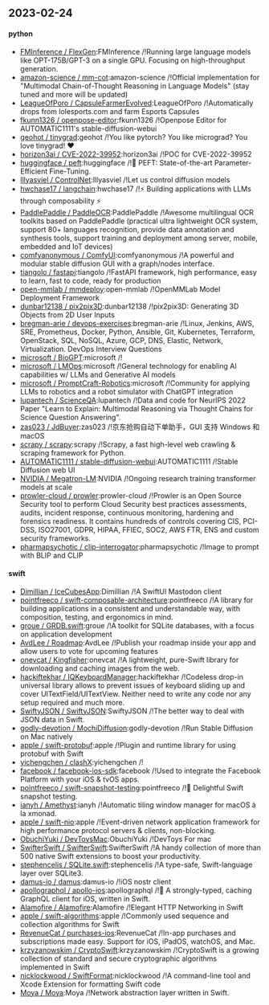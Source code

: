## 2023-02-24

#### python
* [FMInference / FlexGen](https://github.com/FMInference/FlexGen):FMInference /!Running large language models like OPT-175B/GPT-3 on a single GPU. Focusing on high-throughput generation.
* [amazon-science / mm-cot](https://github.com/amazon-science/mm-cot):amazon-science /!Official implementation for "Multimodal Chain-of-Thought Reasoning in Language Models" (stay tuned and more will be updated)
* [LeagueOfPoro / CapsuleFarmerEvolved](https://github.com/LeagueOfPoro/CapsuleFarmerEvolved):LeagueOfPoro /!Automatically drops from lolesports.com and farm Esports Capsules
* [fkunn1326 / openpose-editor](https://github.com/fkunn1326/openpose-editor):fkunn1326 /!Openpose Editor for AUTOMATIC1111's stable-diffusion-webui
* [geohot / tinygrad](https://github.com/geohot/tinygrad):geohot /!You like pytorch? You like micrograd? You love tinygrad!
❤️
* [horizon3ai / CVE-2022-39952](https://github.com/horizon3ai/CVE-2022-39952):horizon3ai /!POC for CVE-2022-39952
* [huggingface / peft](https://github.com/huggingface/peft):huggingface /!🤗
PEFT: State-of-the-art Parameter-Efficient Fine-Tuning.
* [lllyasviel / ControlNet](https://github.com/lllyasviel/ControlNet):lllyasviel /!Let us control diffusion models
* [hwchase17 / langchain](https://github.com/hwchase17/langchain):hwchase17 /!⚡
Building applications with LLMs through composability
⚡
* [PaddlePaddle / PaddleOCR](https://github.com/PaddlePaddle/PaddleOCR):PaddlePaddle /!Awesome multilingual OCR toolkits based on PaddlePaddle (practical ultra lightweight OCR system, support 80+ languages recognition, provide data annotation and synthesis tools, support training and deployment among server, mobile, embedded and IoT devices)
* [comfyanonymous / ComfyUI](https://github.com/comfyanonymous/ComfyUI):comfyanonymous /!A powerful and modular stable diffusion GUI with a graph/nodes interface.
* [tiangolo / fastapi](https://github.com/tiangolo/fastapi):tiangolo /!FastAPI framework, high performance, easy to learn, fast to code, ready for production
* [open-mmlab / mmdeploy](https://github.com/open-mmlab/mmdeploy):open-mmlab /!OpenMMLab Model Deployment Framework
* [dunbar12138 / pix2pix3D](https://github.com/dunbar12138/pix2pix3D):dunbar12138 /!pix2pix3D: Generating 3D Objects from 2D User Inputs
* [bregman-arie / devops-exercises](https://github.com/bregman-arie/devops-exercises):bregman-arie /!Linux, Jenkins, AWS, SRE, Prometheus, Docker, Python, Ansible, Git, Kubernetes, Terraform, OpenStack, SQL, NoSQL, Azure, GCP, DNS, Elastic, Network, Virtualization. DevOps Interview Questions
* [microsoft / BioGPT](https://github.com/microsoft/BioGPT):microsoft /!
* [microsoft / LMOps](https://github.com/microsoft/LMOps):microsoft /!General technology for enabling AI capabilities w/ LLMs and Generative AI models
* [microsoft / PromptCraft-Robotics](https://github.com/microsoft/PromptCraft-Robotics):microsoft /!Community for applying LLMs to robotics and a robot simulator with ChatGPT integration
* [lupantech / ScienceQA](https://github.com/lupantech/ScienceQA):lupantech /!Data and code for NeurIPS 2022 Paper "Learn to Explain: Multimodal Reasoning via Thought Chains for Science Question Answering".
* [zas023 / JdBuyer](https://github.com/zas023/JdBuyer):zas023 /!京东抢购自动下单助手，GUI 支持 Windows 和 macOS
* [scrapy / scrapy](https://github.com/scrapy/scrapy):scrapy /!Scrapy, a fast high-level web crawling & scraping framework for Python.
* [AUTOMATIC1111 / stable-diffusion-webui](https://github.com/AUTOMATIC1111/stable-diffusion-webui):AUTOMATIC1111 /!Stable Diffusion web UI
* [NVIDIA / Megatron-LM](https://github.com/NVIDIA/Megatron-LM):NVIDIA /!Ongoing research training transformer models at scale
* [prowler-cloud / prowler](https://github.com/prowler-cloud/prowler):prowler-cloud /!Prowler is an Open Source Security tool to perform Cloud Security best practices assessments, audits, incident response, continuous monitoring, hardening and forensics readiness. It contains hundreds of controls covering CIS, PCI-DSS, ISO27001, GDPR, HIPAA, FFIEC, SOC2, AWS FTR, ENS and custom security frameworks.
* [pharmapsychotic / clip-interrogator](https://github.com/pharmapsychotic/clip-interrogator):pharmapsychotic /!Image to prompt with BLIP and CLIP

#### swift
* [Dimillian / IceCubesApp](https://github.com/Dimillian/IceCubesApp):Dimillian /!A SwiftUI Mastodon client
* [pointfreeco / swift-composable-architecture](https://github.com/pointfreeco/swift-composable-architecture):pointfreeco /!A library for building applications in a consistent and understandable way, with composition, testing, and ergonomics in mind.
* [groue / GRDB.swift](https://github.com/groue/GRDB.swift):groue /!A toolkit for SQLite databases, with a focus on application development
* [AvdLee / Roadmap](https://github.com/AvdLee/Roadmap):AvdLee /!Publish your roadmap inside your app and allow users to vote for upcoming features
* [onevcat / Kingfisher](https://github.com/onevcat/Kingfisher):onevcat /!A lightweight, pure-Swift library for downloading and caching images from the web.
* [hackiftekhar / IQKeyboardManager](https://github.com/hackiftekhar/IQKeyboardManager):hackiftekhar /!Codeless drop-in universal library allows to prevent issues of keyboard sliding up and cover UITextField/UITextView. Neither need to write any code nor any setup required and much more.
* [SwiftyJSON / SwiftyJSON](https://github.com/SwiftyJSON/SwiftyJSON):SwiftyJSON /!The better way to deal with JSON data in Swift.
* [godly-devotion / MochiDiffusion](https://github.com/godly-devotion/MochiDiffusion):godly-devotion /!Run Stable Diffusion on Mac natively
* [apple / swift-protobuf](https://github.com/apple/swift-protobuf):apple /!Plugin and runtime library for using protobuf with Swift
* [yichengchen / clashX](https://github.com/yichengchen/clashX):yichengchen /!
* [facebook / facebook-ios-sdk](https://github.com/facebook/facebook-ios-sdk):facebook /!Used to integrate the Facebook Platform with your iOS & tvOS apps.
* [pointfreeco / swift-snapshot-testing](https://github.com/pointfreeco/swift-snapshot-testing):pointfreeco /!📸
Delightful Swift snapshot testing.
* [ianyh / Amethyst](https://github.com/ianyh/Amethyst):ianyh /!Automatic tiling window manager for macOS à la xmonad.
* [apple / swift-nio](https://github.com/apple/swift-nio):apple /!Event-driven network application framework for high performance protocol servers & clients, non-blocking.
* [ObuchiYuki / DevToysMac](https://github.com/ObuchiYuki/DevToysMac):ObuchiYuki /!DevToys For mac
* [SwifterSwift / SwifterSwift](https://github.com/SwifterSwift/SwifterSwift):SwifterSwift /!A handy collection of more than 500 native Swift extensions to boost your productivity.
* [stephencelis / SQLite.swift](https://github.com/stephencelis/SQLite.swift):stephencelis /!A type-safe, Swift-language layer over SQLite3.
* [damus-io / damus](https://github.com/damus-io/damus):damus-io /!iOS nostr client
* [apollographql / apollo-ios](https://github.com/apollographql/apollo-ios):apollographql /!📱
A strongly-typed, caching GraphQL client for iOS, written in Swift.
* [Alamofire / Alamofire](https://github.com/Alamofire/Alamofire):Alamofire /!Elegant HTTP Networking in Swift
* [apple / swift-algorithms](https://github.com/apple/swift-algorithms):apple /!Commonly used sequence and collection algorithms for Swift
* [RevenueCat / purchases-ios](https://github.com/RevenueCat/purchases-ios):RevenueCat /!In-app purchases and subscriptions made easy. Support for iOS, iPadOS, watchOS, and Mac.
* [krzyzanowskim / CryptoSwift](https://github.com/krzyzanowskim/CryptoSwift):krzyzanowskim /!CryptoSwift is a growing collection of standard and secure cryptographic algorithms implemented in Swift
* [nicklockwood / SwiftFormat](https://github.com/nicklockwood/SwiftFormat):nicklockwood /!A command-line tool and Xcode Extension for formatting Swift code
* [Moya / Moya](https://github.com/Moya/Moya):Moya /!Network abstraction layer written in Swift.
